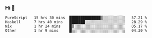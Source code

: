 ### Hi 👋

<!--START_SECTION:waka-->

```text
PureScript   15 hrs 30 mins  ██████████████▒░░░░░░░░░░   57.21 %
Haskell      7 hrs 40 mins   ███████░░░░░░░░░░░░░░░░░░   28.29 %
Nix          1 hr 24 mins    █▒░░░░░░░░░░░░░░░░░░░░░░░   05.17 %
Other        1 hr 9 mins     █░░░░░░░░░░░░░░░░░░░░░░░░   04.30 %
```

<!--END_SECTION:waka-->
